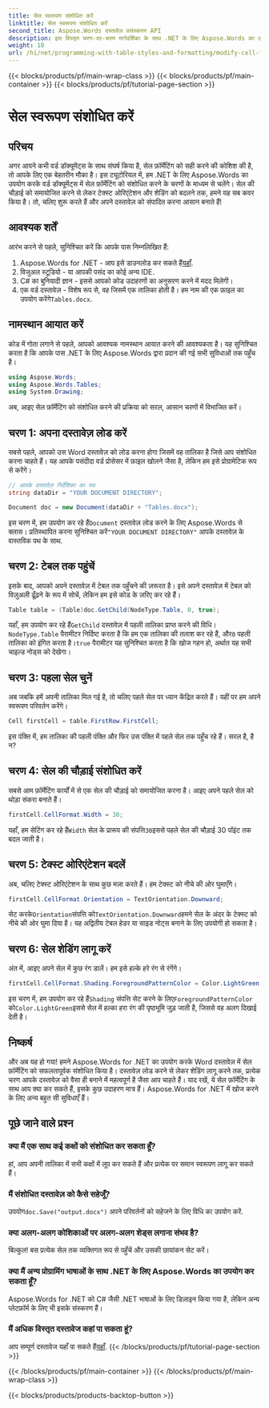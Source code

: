 ```yaml
---
title: सेल स्वरूपण संशोधित करें
linktitle: सेल स्वरूपण संशोधित करें
second_title: Aspose.Words दस्तावेज़ प्रसंस्करण API
description: इस विस्तृत चरण-दर-चरण मार्गदर्शिका के साथ .NET के लिए Aspose.Words का उपयोग करके Word दस्तावेज़ों में सेल फ़ॉर्मेटिंग को संशोधित करना सीखें।
weight: 10
url: /hi/net/programming-with-table-styles-and-formatting/modify-cell-formatting/
---
```


{{< blocks/products/pf/main-wrap-class >}}
{{< blocks/products/pf/main-container >}}
{{< blocks/products/pf/tutorial-page-section >}}

# सेल स्वरूपण संशोधित करें

## परिचय

अगर आपने कभी वर्ड डॉक्यूमेंट्स के साथ संघर्ष किया है, सेल फ़ॉर्मेटिंग को सही करने की कोशिश की है, तो आपके लिए एक बेहतरीन मौका है। इस ट्यूटोरियल में, हम .NET के लिए Aspose.Words का उपयोग करके वर्ड डॉक्यूमेंट्स में सेल फ़ॉर्मेटिंग को संशोधित करने के चरणों के माध्यम से चलेंगे। सेल की चौड़ाई को समायोजित करने से लेकर टेक्स्ट ओरिएंटेशन और शेडिंग को बदलने तक, हमने यह सब कवर किया है। तो, चलिए शुरू करते हैं और अपने दस्तावेज़ को संपादित करना आसान बनाते हैं!

## आवश्यक शर्तें

आरंभ करने से पहले, सुनिश्चित करें कि आपके पास निम्नलिखित हैं:

1. Aspose.Words for .NET - आप इसे डाउनलोड कर सकते हैं[यहाँ](https://releases.aspose.com/words/net/).
2. विजुअल स्टूडियो - या आपकी पसंद का कोई अन्य IDE.
3. C# का बुनियादी ज्ञान - इससे आपको कोड उदाहरणों का अनुसरण करने में मदद मिलेगी।
4.  एक वर्ड दस्तावेज़ - विशेष रूप से, वह जिसमें एक तालिका होती है। हम नाम की एक फ़ाइल का उपयोग करेंगे`Tables.docx`.

## नामस्थान आयात करें

कोड में गोता लगाने से पहले, आपको आवश्यक नामस्थान आयात करने की आवश्यकता है। यह सुनिश्चित करता है कि आपके पास .NET के लिए Aspose.Words द्वारा प्रदान की गई सभी सुविधाओं तक पहुँच है।

```csharp
using Aspose.Words;
using Aspose.Words.Tables;
using System.Drawing;
```

अब, आइए सेल फ़ॉर्मेटिंग को संशोधित करने की प्रक्रिया को सरल, आसान चरणों में विभाजित करें।

## चरण 1: अपना दस्तावेज़ लोड करें

सबसे पहले, आपको उस Word दस्तावेज़ को लोड करना होगा जिसमें वह तालिका है जिसे आप संशोधित करना चाहते हैं। यह आपके पसंदीदा वर्ड प्रोसेसर में फ़ाइल खोलने जैसा है, लेकिन हम इसे प्रोग्रामेटिक रूप से करेंगे।

```csharp
// आपके दस्तावेज़ निर्देशिका का पथ
string dataDir = "YOUR DOCUMENT DIRECTORY";

Document doc = new Document(dataDir + "Tables.docx");
```

 इस चरण में, हम उपयोग कर रहे हैं`Document` दस्तावेज़ लोड करने के लिए Aspose.Words से क्लास। प्रतिस्थापित करना सुनिश्चित करें`"YOUR DOCUMENT DIRECTORY"` आपके दस्तावेज़ के वास्तविक पथ के साथ.

## चरण 2: टेबल तक पहुंचें

इसके बाद, आपको अपने दस्तावेज़ में टेबल तक पहुँचने की ज़रूरत है। इसे अपने दस्तावेज़ में टेबल को विज़ुअली ढूँढ़ने के रूप में सोचें, लेकिन हम इसे कोड के ज़रिए कर रहे हैं।

```csharp
Table table = (Table)doc.GetChild(NodeType.Table, 0, true);
```

यहाँ, हम उपयोग कर रहे हैं`GetChild` दस्तावेज़ में पहली तालिका प्राप्त करने की विधि।`NodeType.Table` पैरामीटर निर्दिष्ट करता है कि हम एक तालिका की तलाश कर रहे हैं, और`0` पहली तालिका को इंगित करता है।`true` पैरामीटर यह सुनिश्चित करता है कि खोज गहन हो, अर्थात यह सभी चाइल्ड नोड्स को देखेगा।

## चरण 3: पहला सेल चुनें

अब जबकि हमें अपनी तालिका मिल गई है, तो चलिए पहले सेल पर ध्यान केंद्रित करते हैं। यहीं पर हम अपने स्वरूपण परिवर्तन करेंगे।

```csharp
Cell firstCell = table.FirstRow.FirstCell;
```

इस पंक्ति में, हम तालिका की पहली पंक्ति और फिर उस पंक्ति में पहले सेल तक पहुँच रहे हैं। सरल है, है न?

## चरण 4: सेल की चौड़ाई संशोधित करें

सबसे आम फ़ॉर्मेटिंग कार्यों में से एक सेल की चौड़ाई को समायोजित करना है। आइए अपने पहले सेल को थोड़ा संकरा बनाते हैं।

```csharp
firstCell.CellFormat.Width = 30;
```

 यहाँ, हम सेटिंग कर रहे हैं`Width` सेल के प्रारूप की संपत्ति`30`इससे पहले सेल की चौड़ाई 30 पॉइंट तक बदल जाती है।

## चरण 5: टेक्स्ट ओरिएंटेशन बदलें

अब, चलिए टेक्स्ट ओरिएंटेशन के साथ कुछ मज़ा करते हैं। हम टेक्स्ट को नीचे की ओर घुमाएँगे।

```csharp
firstCell.CellFormat.Orientation = TextOrientation.Downward;
```

 सेट करके`Orientation`संपत्ति को`TextOrientation.Downward`हमने सेल के अंदर के टेक्स्ट को नीचे की ओर घुमा दिया है। यह अद्वितीय टेबल हेडर या साइड नोट्स बनाने के लिए उपयोगी हो सकता है।

## चरण 6: सेल शेडिंग लागू करें

अंत में, आइए अपने सेल में कुछ रंग डालें। हम इसे हल्के हरे रंग से रंगेंगे।

```csharp
firstCell.CellFormat.Shading.ForegroundPatternColor = Color.LightGreen;
```

 इस चरण में, हम उपयोग कर रहे हैं`Shading` संपत्ति सेट करने के लिए`ForegroundPatternColor` को`Color.LightGreen`इससे सेल में हल्का हरा रंग की पृष्ठभूमि जुड़ जाती है, जिससे वह अलग दिखाई देती है।

## निष्कर्ष

और अब यह हो गया! हमने Aspose.Words for .NET का उपयोग करके Word दस्तावेज़ में सेल फ़ॉर्मेटिंग को सफलतापूर्वक संशोधित किया है। दस्तावेज़ लोड करने से लेकर शेडिंग लागू करने तक, प्रत्येक चरण आपके दस्तावेज़ को वैसा ही बनाने में महत्वपूर्ण है जैसा आप चाहते हैं। याद रखें, ये सेल फ़ॉर्मेटिंग के साथ आप क्या कर सकते हैं, इसके कुछ उदाहरण मात्र हैं। Aspose.Words for .NET में खोज करने के लिए अन्य बहुत सी सुविधाएँ हैं।

## पूछे जाने वाले प्रश्न

### क्या मैं एक साथ कई कक्षों को संशोधित कर सकता हूँ?
हां, आप अपनी तालिका में सभी कक्षों में लूप कर सकते हैं और प्रत्येक पर समान स्वरूपण लागू कर सकते हैं।

### मैं संशोधित दस्तावेज़ को कैसे सहेजूँ?
 उपयोग`doc.Save("output.docx")` अपने परिवर्तनों को सहेजने के लिए विधि का उपयोग करें.

### क्या अलग-अलग कोशिकाओं पर अलग-अलग शेड्स लगाना संभव है?
बिल्कुल! बस प्रत्येक सेल तक व्यक्तिगत रूप से पहुँचें और उसकी छायांकन सेट करें।

### क्या मैं अन्य प्रोग्रामिंग भाषाओं के साथ .NET के लिए Aspose.Words का उपयोग कर सकता हूँ?
Aspose.Words for .NET को C# जैसी .NET भाषाओं के लिए डिज़ाइन किया गया है, लेकिन अन्य प्लेटफ़ॉर्म के लिए भी इसके संस्करण हैं।

### मैं अधिक विस्तृत दस्तावेज कहां पा सकता हूं?
 आप सम्पूर्ण दस्तावेज यहाँ पा सकते हैं[यहाँ](https://reference.aspose.com/words/net/).
{{< /blocks/products/pf/tutorial-page-section >}}

{{< /blocks/products/pf/main-container >}}
{{< /blocks/products/pf/main-wrap-class >}}

{{< blocks/products/products-backtop-button >}}
